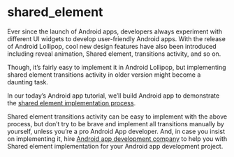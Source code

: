 # shared_element

Ever since the launch of Android apps, developers always experiment with different UI widgets to develop user-friendly Android apps. With the release of Android Lollipop, cool new design features have also been introduced including reveal animation, Shared element, transitions activity, and so on.

Though, it’s fairly easy to implement it in Android Lollipop, but implementing shared element transitions activity in older version might become a daunting task.

In our today’s Android app tutorial, we’ll build Android app to demonstrate the [shared element implementation process](https://www.spaceotechnologies.com/implement-shared-element-android-transitions-activity/).

Shared element transitions activity can be easy to implement with the above process, but don’t try to be brave and implement all transitions manually by yourself, unless you’re a pro Android App developer. And, in case you insist on implementing it, hire [Android app development company](https://www.spaceotechnologies.com/android-app-development/) to help you with Shared element implementation for your Android app development project.


